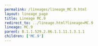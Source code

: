 ```yaml
---
permalink: /lineages/lineage_MC.9.html
layout: lineage_page
title: Lineage MC.9
redirect_to: ../lineage.html?lineage=MC.9
lineage: MC.9
parent: B.1.1.529.2.86.1.1.11.1.3.1.1
children: ['MC.9']
---
```

